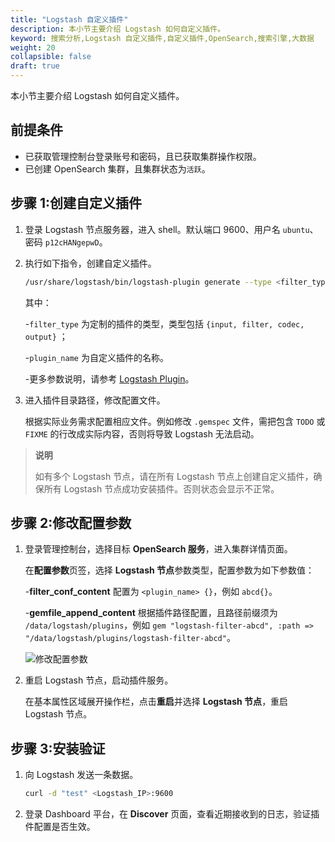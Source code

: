 ```yaml
---
title: "Logstash 自定义插件"
description: 本小节主要介绍 Logstash 如何自定义插件。
keyword: 搜索分析,Logstash 自定义插件,自定义插件,OpenSearch,搜索引擎,大数据
weight: 20
collapsible: false
draft: true
---
```


本小节主要介绍 Logstash 如何自定义插件。

## 前提条件

- 已获取管理控制台登录账号和密码，且已获取集群操作权限。
- 已创建 OpenSearch 集群，且集群状态为`活跃`。

## 步骤 1:创建自定义插件

1. 登录 Logstash 节点服务器，进入 shell。默认端口 9600、用户名 `ubuntu`、密码 `p12cHANgepwD`。

2. 执行如下指令，创建自定义插件。

   ```bash
   /usr/share/logstash/bin/logstash-plugin generate --type <filter_type> --name <plugin_name> --path /data/logstash/plugins
   ```

   其中：

   -`filter_type` 为定制的插件的类型，类型包括 `{input, filter, codec, output}` ；

   -`plugin_name` 为自定义插件的名称。
   
   -更多参数说明，请参考 [Logstash Plugin](https://www.elastic.co/guide/en/logstash/6.7/contributing-to-logstash.html)。


3. 进入插件目录路径，修改配置文件。
   
   根据实际业务需求配置相应文件。例如修改 `.gemspec` 文件，需把包含 `TODO` 或 `FIXME` 的行改成实际内容，否则将导致 Logstash 无法启动。

> **说明**
>
> 如有多个 Logstash 节点，请在所有 Logstash 节点上创建自定义插件，确保所有 Logstash 节点成功安装插件。否则状态会显示不正常。

## 步骤 2:修改配置参数

1. 登录管理控制台，选择目标 **OpenSearch 服务**，进入集群详情页面。
   
   在**配置参数**页签，选择 **Logstash 节点**参数类型，配置参数为如下参数值：
   
   -**filter_conf_content** 配置为 `<plugin_name> {}`，例如 `abcd{}`。

   -**gemfile_append_content** 根据插件路径配置，且路径前缀须为 `/data/logstash/plugins`，例如 `gem "logstash-filter-abcd", :path => "/data/logstash/plugins/logstash-filter-abcd"`。
   
   ![修改配置参数](../../../_images/logstash_para.png)

2. 重启 Logstash 节点，启动插件服务。
   
   在基本属性区域展开操作栏，点击**重启**并选择 **Logstash 节点**，重启 Logstash 节点。

## 步骤 3:安装验证

1. 向 Logstash 发送一条数据。

   ```bash
   curl -d "test" <Logstash_IP>:9600
   ```

2. 登录 Dashboard 平台，在 **Discover** 页面，查看近期接收到的日志，验证插件配置是否生效。
